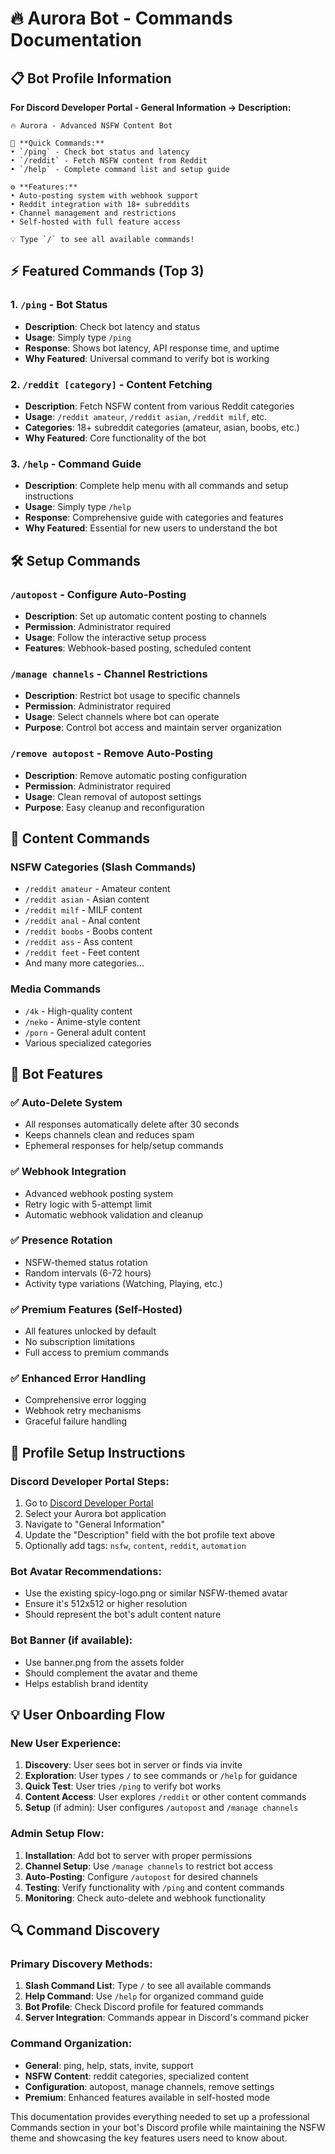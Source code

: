 # 🔥 Aurora Bot - Commands Documentation

## 📋 **Bot Profile Information**

**For Discord Developer Portal - General Information → Description:**

```
🔥 Aurora - Advanced NSFW Content Bot

🤖 **Quick Commands:**
• `/ping` - Check bot status and latency
• `/reddit` - Fetch NSFW content from Reddit
• `/help` - Complete command list and setup guide

⚙️ **Features:**
• Auto-posting system with webhook support
• Reddit integration with 18+ subreddits  
• Channel management and restrictions
• Self-hosted with full feature access

💡 Type `/` to see all available commands!
```

## ⚡ **Featured Commands (Top 3)**

### 1. `/ping` - Bot Status
- **Description**: Check bot latency and status
- **Usage**: Simply type `/ping`
- **Response**: Shows bot latency, API response time, and uptime
- **Why Featured**: Universal command to verify bot is working

### 2. `/reddit [category]` - Content Fetching
- **Description**: Fetch NSFW content from various Reddit categories
- **Usage**: `/reddit amateur`, `/reddit asian`, `/reddit milf`, etc.
- **Categories**: 18+ subreddit categories (amateur, asian, boobs, etc.)
- **Why Featured**: Core functionality of the bot

### 3. `/help` - Command Guide
- **Description**: Complete help menu with all commands and setup instructions
- **Usage**: Simply type `/help`
- **Response**: Comprehensive guide with categories and features
- **Why Featured**: Essential for new users to understand the bot

## 🛠️ **Setup Commands**

### `/autopost` - Configure Auto-Posting
- **Description**: Set up automatic content posting to channels
- **Permission**: Administrator required
- **Usage**: Follow the interactive setup process
- **Features**: Webhook-based posting, scheduled content

### `/manage channels` - Channel Restrictions
- **Description**: Restrict bot usage to specific channels
- **Permission**: Administrator required
- **Usage**: Select channels where bot can operate
- **Purpose**: Control bot access and maintain server organization

### `/remove autopost` - Remove Auto-Posting
- **Description**: Remove automatic posting configuration
- **Permission**: Administrator required
- **Usage**: Clean removal of autopost settings
- **Purpose**: Easy cleanup and reconfiguration

## 🎯 **Content Commands**

### NSFW Categories (Slash Commands)
- `/reddit amateur` - Amateur content
- `/reddit asian` - Asian content  
- `/reddit milf` - MILF content
- `/reddit anal` - Anal content
- `/reddit boobs` - Boobs content
- `/reddit ass` - Ass content
- `/reddit feet` - Feet content
- And many more categories...

### Media Commands
- `/4k` - High-quality content
- `/neko` - Anime-style content
- `/porn` - General adult content
- Various specialized categories

## 🔧 **Bot Features**

### ✅ **Auto-Delete System**
- All responses automatically delete after 30 seconds
- Keeps channels clean and reduces spam
- Ephemeral responses for help/setup commands

### ✅ **Webhook Integration**
- Advanced webhook posting system
- Retry logic with 5-attempt limit
- Automatic webhook validation and cleanup

### ✅ **Presence Rotation**
- NSFW-themed status rotation
- Random intervals (6-72 hours)
- Activity type variations (Watching, Playing, etc.)

### ✅ **Premium Features (Self-Hosted)**
- All features unlocked by default
- No subscription limitations
- Full access to premium commands

### ✅ **Enhanced Error Handling**
- Comprehensive error logging
- Webhook retry mechanisms
- Graceful failure handling

## 🎨 **Profile Setup Instructions**

### Discord Developer Portal Steps:
1. Go to [Discord Developer Portal](https://discord.com/developers/applications)
2. Select your Aurora bot application
3. Navigate to "General Information"
4. Update the "Description" field with the bot profile text above
5. Optionally add tags: `nsfw`, `content`, `reddit`, `automation`

### Bot Avatar Recommendations:
- Use the existing spicy-logo.png or similar NSFW-themed avatar
- Ensure it's 512x512 or higher resolution
- Should represent the bot's adult content nature

### Bot Banner (if available):
- Use banner.png from the assets folder
- Should complement the avatar and theme
- Helps establish brand identity

## 💡 **User Onboarding Flow**

### New User Experience:
1. **Discovery**: User sees bot in server or finds via invite
2. **Exploration**: User types `/` to see commands or `/help` for guidance
3. **Quick Test**: User tries `/ping` to verify bot works
4. **Content Access**: User explores `/reddit` or other content commands
5. **Setup** (if admin): User configures `/autopost` and `/manage channels`

### Admin Setup Flow:
1. **Installation**: Add bot to server with proper permissions
2. **Channel Setup**: Use `/manage channels` to restrict bot access
3. **Auto-Posting**: Configure `/autopost` for desired channels
4. **Testing**: Verify functionality with `/ping` and content commands
5. **Monitoring**: Check auto-delete and webhook functionality

## 🔍 **Command Discovery**

### Primary Discovery Methods:
1. **Slash Command List**: Type `/` to see all available commands
2. **Help Command**: Use `/help` for organized command guide  
3. **Bot Profile**: Check Discord profile for featured commands
4. **Server Integration**: Commands appear in Discord's command picker

### Command Organization:
- **General**: ping, help, stats, invite, support
- **NSFW Content**: reddit categories, specialized content
- **Configuration**: autopost, manage channels, remove settings
- **Premium**: Enhanced features available in self-hosted mode

This documentation provides everything needed to set up a professional Commands section in your bot's Discord profile while maintaining the NSFW theme and showcasing the key features users need to know about.
